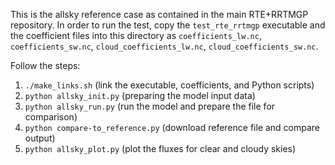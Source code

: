 This is the allsky reference case as contained in the main RTE+RRTMGP repository.
In order to run the test, copy the `test_rte_rrtmgp` executable and the coefficient
files into this directory as `coefficients_lw.nc`, `coefficients_sw.nc`,
`cloud_coefficients_lw.nc`, `cloud_coefficients_sw.nc`.

Follow the steps:

1. `./make_links.sh`                (link the executable, coefficients, and Python scripts)
2. `python allsky_init.py`          (preparing the model input data)
3. `python allsky_run.py`           (run the model and prepare the file for comparison)
4. `python compare-to_reference.py` (download reference file and compare output)
5. `python allsky_plot.py`          (plot the fluxes for clear and cloudy skies)

